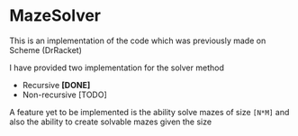 # MazeSolver
This is an implementation of the code which was previously made on Scheme (DrRacket)

I have provided two implementation for the solver method
* Recursive **[DONE]**
* Non-recursive [TODO]

A feature yet to be implemented is the ability solve mazes of size `[N*M]`
and also the ability to create solvable mazes given the size